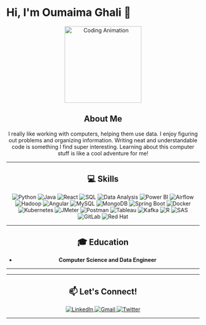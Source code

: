 # Hi, I'm Oumaima Ghali 👋

<div align="center">
  <a href="https://<OumaimaGhali>.github.io/nk.html/">
    <img src="https://media.giphy.com/media/3oKIPnAiaMCws8nOsE/giphy.gif" width="200" height="200" alt="Coding Animation">
  </a>

## About Me
I really like working with computers, helping them use data. I enjoy figuring out problems and organizing information. Writing neat and understandable code is something I find super interesting. Learning about this computer stuff is like a cool adventure for me!

---

## 💻 Skills
<div align="center">
  <img src="https://img.shields.io/badge/Python-3776AB?style=for-the-badge&logo=python&logoColor=white" alt="Python">
  <img src="https://img.shields.io/badge/Java-ED8B00?style=for-the-badge&logo=openjdk&logoColor=white" alt="Java">
  <img src="https://img.shields.io/badge/React-20232A?style=for-the-badge&logo=react&logoColor=61DAFB" alt="React">
  <img src="https://img.shields.io/badge/SQL-4479A1?style=for-the-badge&logo=mysql&logoColor=white" alt="SQL">
  <img src="https://img.shields.io/badge/Data%20Analysis-2C8EBB?style=for-the-badge&logo=dataiku&logoColor=white" alt="Data Analysis">
 
  <img src="https://img.shields.io/badge/Power%20BI-F2C811?style=for-the-badge&logo=powerbi&logoColor=black" alt="Power BI">
  <img src="https://img.shields.io/badge/Airflow-017CEE?style=for-the-badge&logo=apacheairflow&logoColor=white" alt="Airflow">
  <img src="https://img.shields.io/badge/Hadoop-66CCFF?style=for-the-badge&logo=apachehadoop&logoColor=black" alt="Hadoop">
 
  <img src="https://img.shields.io/badge/Angular-DD0031?style=for-the-badge&logo=angular&logoColor=white" alt="Angular">
  <img src="https://img.shields.io/badge/MySQL-4479A1?style=for-the-badge&logo=mysql&logoColor=white" alt="MySQL">
  <img src="https://img.shields.io/badge/MongoDB-47A248?style=for-the-badge&logo=mongodb&logoColor=white" alt="MongoDB">
  <img src="https://img.shields.io/badge/Spring%20Boot-6DB33F?style=for-the-badge&logo=springboot&logoColor=white" alt="Spring Boot">
  <img src="https://img.shields.io/badge/Docker-2496ED?style=for-the-badge&logo=docker&logoColor=white" alt="Docker">
  <img src="https://img.shields.io/badge/Kubernetes-326CE5?style=for-the-badge&logo=kubernetes&logoColor=white" alt="Kubernetes">
  <img src="https://img.shields.io/badge/JMeter-D22128?style=for-the-badge&logo=apachejmeter&logoColor=white" alt="JMeter">
  <img src="https://img.shields.io/badge/Postman-FF6C37?style=for-the-badge&logo=postman&logoColor=white" alt="Postman">
  <img src="https://img.shields.io/badge/Tableau-E97627?style=for-the-badge&logo=tableau&logoColor=white" alt="Tableau">
  <img src="https://img.shields.io/badge/Kafka-231F20?style=for-the-badge&logo=apachekafka&logoColor=white" alt="Kafka">
  <img src="https://img.shields.io/badge/R-276DC3?style=for-the-badge&logo=r&logoColor=white" alt="R">
  <img src="https://img.shields.io/badge/SAS-007CC3?style=for-the-badge&logo=sas&logoColor=white" alt="SAS">
  <img src="https://img.shields.io/badge/GitLab-FC6D26?style=for-the-badge&logo=gitlab&logoColor=white" alt="GitLab">
  <img src="https://img.shields.io/badge/Red%20Hat-EE0000?style=for-the-badge&logo=redhat&logoColor=white" alt="Red Hat">
</div>

---

## 🎓 Education
- **Computer Science and Data Engineer**

---



---

## 📫 Let's Connect!
<div align="center">
  <a href="https://www.linkedin.com/in/oumaima-ghali">
    <img src="https://img.shields.io/badge/LinkedIn-0077B5?style=for-the-badge&logo=linkedin&logoColor=white" alt="LinkedIn">
  </a>
  <a href="mailto:oumaimaghali4@gmail.com">
    <img src="https://img.shields.io/badge/Gmail-D14836?style=for-the-badge&logo=gmail&logoColor=white" alt="Gmail">
  </a>
  <a href="https://twitter.com/OumaimaGhali">
    <img src="https://img.shields.io/badge/Twitter-1DA1F2?style=for-the-badge&logo=twitter&logoColor=white" alt="Twitter">
  </a>
</div>

---


